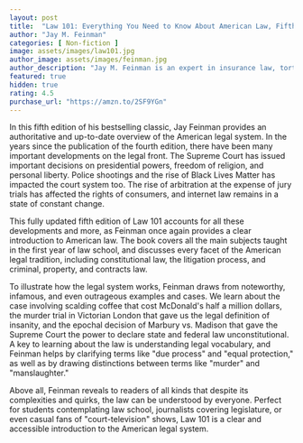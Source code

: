 ```yaml
---
layout: post
title:  "Law 101: Everything You Need to Know About American Law, Fifth Edition"
author: "Jay M. Feinman"
categories: [ Non-fiction ]
image: assets/images/law101.jpg
author_image: assets/images/feinman.jpg
author_description: "Jay M. Feinman is an expert in insurance law, torts, and contract law. The recipient of numerous teaching awards,he’s also written seven books and more than 60 scholarly articles."
featured: true
hidden: true
rating: 4.5
purchase_url: "https://amzn.to/2SF9YGn"
---
```

In this fifth edition of his bestselling classic, Jay Feinman provides an authoritative and up-to-date overview of the American legal system. In the years since the publication of the fourth edition, there have been many important developments on the legal front. The Supreme Court has issued important decisions on presidential powers, freedom of religion, and personal liberty. Police shootings and the rise of Black Lives Matter has impacted the court system too. The rise of arbitration at the expense of jury trials has affected the rights of consumers, and internet law remains in a state of constant change.

This fully updated fifth edition of Law 101 accounts for all these developments and more, as Feinman once again provides a clear introduction to American law. The book covers all the main subjects taught in the first year of law school, and discusses every facet of the American legal tradition, including constitutional law, the litigation process, and criminal, property, and contracts law. 

To illustrate how the legal system works, Feinman draws from noteworthy, infamous, and even outrageous examples and cases. We learn about the case involving scalding coffee that cost McDonald's half a million dollars, the murder trial in Victorian London that gave us the legal definition of insanity, and the epochal decision of Marbury vs. Madison that gave the Supreme Court the power to declare state and federal law unconstitutional. A key to learning about the law is understanding legal vocabulary, and Feinman helps by clarifying terms like "due process" and "equal protection," as well as by drawing distinctions between terms like "murder" and "manslaughter."

Above all, Feinman reveals to readers of all kinds that despite its complexities and quirks, the law can be understood by everyone. Perfect for students contemplating law school, journalists covering legislature, or even casual fans of "court-television" shows, Law 101 is a clear and accessible introduction to the American legal system.